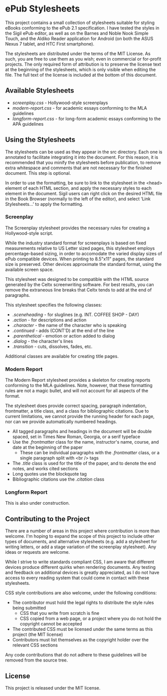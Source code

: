 ePub Stylesheets
================

This project contains a small collection of stylesheets suitable for styling eBooks conforming to the ePub 2.1 specification. I have tested the styles in the Sigil ePub editor, as well as on the Barnes and Noble Nook Simple Touch, and the Aldiko Reader application for Android (on both the ASUS Nexus 7 tablet, and HTC First smartphone).

The stylesheets are distributed under the terms of the MIT License. As such, you are free to use them as you wish; even in commercial or for-profit projects. The only required form of attribution is to preserve the license text at the beginning of the stylesheets, which is only visible when editing the file. The full text of the license is included at the bottom of this document.

## Available Stylesheets

* *screenplay.css* - Hollywood-style screenplays
* *modern-report.css* - for academic essays conforming to the MLA guidelines
* *longform-report.css* - for long-form academic essays conforming to the APA guidelines

## Using the Stylesheets
The stylesheets can be used as they appear in the src directory. Each one is annotated to facilitate integrating it into the document. For this reason, it is recommended that you minify the stylesheets before publication, to remove extra whitespace and comments that are not necessary for the finished document. This step is optional.

In order to use the formatting, be sure to link to the stylesheet in the &lt;head&gt; element of each HTML section, and apply the necessary styles to each element in the document. Sigil users can right click on the desired HTML file in the Book Browser (normally to the left of the editor), and select &lsquo;Link Stylesheets&hellip;&rsquo; to apply the formatting.

### Screenplay

The Screenplay stylesheet provides the necessary rules for creating a Hollywood-style script.

While the industry standard format for screenplays is based on fixed measurements relative to US Letter sized pages, this stylesheet employs percentage-based sizing, in order to accomodate the varied display sizes of ePub compatible devices. When printing to 8.5"x11" pages, the standard size is preserved. Other devices approximate the standard format, using the available screen space.

This stylesheet was designed to be compatible with the HTML source generated by the Celtx screenwriting software. For best results, you can remove the extraneous line breaks that Celtx tends to add at the end of paragraphs.

This stylesheet specifies the following classes:

* *.sceneheading* - for sluglines (e.g. INT. COFFEE SHOP - DAY)
* *.action* - for descriptions and action
* *.character* - the name of the character who is speaking
* *.continued* - adds (CONT'D) at the end of the line
* *.parenthetical* - emotion or action added to dialog
* *.dialog* - the character's lines
* *.transition* - cuts, dissolves, fades, etc.

Additional classes are available for creating title pages.

### Modern Report

The Modern Report stylesheet provides a skeleton for creating reports conforming to the MLA guidelines. Note, however, that these formatting rules are not a magic bullet, and will not account for all aspects of the format.

The stylesheet does provide correct spacing, paragraph indentation, frontmatter, a title class, and a class for bibliographic citations. Due to current limitations, we cannot provide the running header for each page, nor can we provide automatically numbered headings.

* All tagged paragraphs and headings in the document will be double spaced, set in Times New Roman, Georgia, or a serif typeface
* Use the *.frontmatter* class for the name, instructor's name, course, and date at the beginning of the paper
    - These can be individual paragraphs with the *.frontmatter* class, or a single paragraph split with &lt;br /&gt; tags
* The *.title* class is used for the title of the paper, and to denote the end notes, and works cited sections
* Long quotes use the blockquote tag
* Bibliographic citations use the *.citation* class

### Longform Report

This is also under construction.

## Contributing to the Project

There are a number of areas in this project where contribution is more than welcome. I'm hoping to expand the scope of this project to include other types of documents, and alternative stylesheets (e.g. add a stylesheet for writing letters, or add a stage variation of the screenplay stylesheet). Any ideas or requests are welcome.

While I strive to write standards compliant CSS, I am aware that different devices produce different quirks when rendering documents. Any testing and feedback on additional devices is greatly appreciated, as I do not have access to every reading system that could come in contact with these stylesheets.

CSS style contributions are also welcome, under the following conditions:

* The contributor must hold the legal rights to distribute the style rules being submitted
    - CSS that you write from scratch is fine
    - CSS copied from a web page, or a project where you do not hold the copyright cannot be accepted
* The contributed CSS must be licensed under the same terms as this project (the MIT license)
* Contributors must list themselves as the copyright holder over the relevant CSS sections

Any code contributions that do not adhere to these guidelines will be removed from the source tree.

## License

This project is released under the MIT license.
